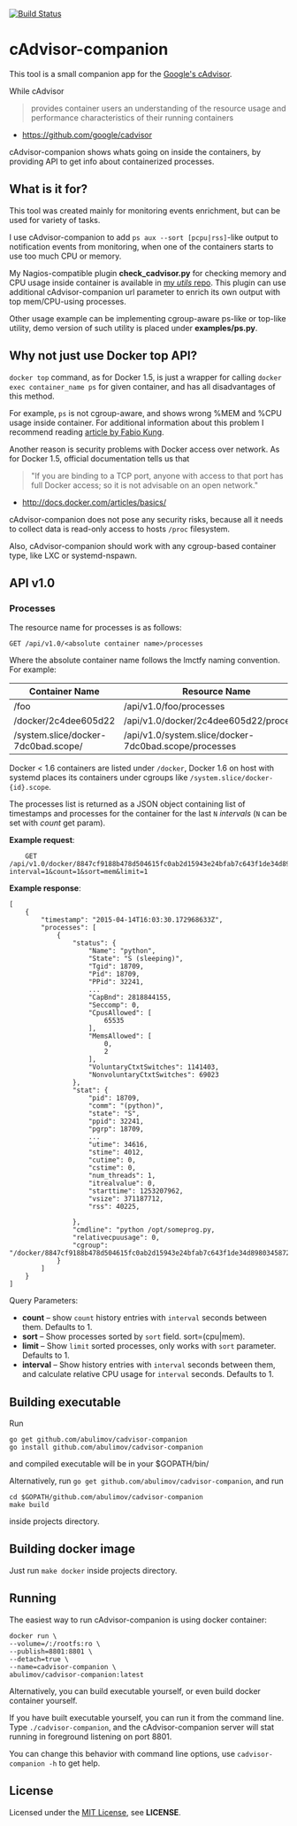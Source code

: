 [![Build Status](https://travis-ci.org/abulimov/cadvisor-companion.svg?branch=master)](https://travis-ci.org/abulimov/cadvisor-companion)

# cAdvisor-companion

This tool is a small companion app for the
[Google's cAdvisor](https://github.com/google/cadvisor).

While cAdvisor
> provides container users an understanding
of the resource usage and performance characteristics of
their running containers
 - https://github.com/google/cadvisor

cAdvisor-companion shows whats going on inside the containers, by providing
API to get info about containerized processes.


## What is it for?

This tool was created mainly for monitoring events enrichment,
but can be used for variety of tasks.

I use cAdvisor-companion to add `ps aux --sort [pcpu|rss]`-like output
to notification events from monitoring, when one of the containers starts to
use too much CPU or memory.

My Nagios-compatible plugin **check_cadvisor.py** for checking
memory and CPU usage inside container is available in
[my *utils* repo](https://github.com/abulimov/utils/blob/master/nagios/check_cadvisor.py).
This plugin can use additional cAdvisor-companion url parameter to enrich
its own output with top mem/CPU-using processes.

Other usage example can be implementing cgroup-aware ps-like or top-like utility,
demo version of such utility is placed under **examples/ps.py**.


## Why not just use Docker top API?

`docker top` command, as for Docker 1.5, is just a wrapper for calling
`docker exec container_name ps` for given  container, and has all
disadvantages of this method.

For example, `ps` is not cgroup-aware, and shows wrong %MEM and %CPU
usage inside container. For additional information about this problem I recommend reading
[article by Fabio Kung](http://fabiokung.com/2014/03/13/memory-inside-linux-containers/).

Another reason is security problems with Docker access over network.
As for Docker 1.5, official documentation tells us that
>"If you are binding to a TCP port, anyone with access to that port has full Docker access; so it is not advisable on an open network."
- http://docs.docker.com/articles/basics/

cAdvisor-companion does not pose any security risks, because
all it needs to collect data is read-only access to hosts `/proc` filesystem.

Also, cAdvisor-companion should work with any cgroup-based container type,
like LXC or systemd-nspawn.



## API v1.0

### Processes

The resource name for processes is as follows:

`GET /api/v1.0/<absolute container name>/processes`

Where the absolute container name follows the lmctfy naming convention. For example:

| Container Name       | Resource Name                             |
|----------------------|-------------------------------------------|
| /foo                 | /api/v1.0/foo/processes                  |
| /docker/2c4dee605d22 | /api/v1.0/docker/2c4dee605d22/processes  |
| /system.slice/docker-7dc0bad.scope/ | /api/v1.0/system.slice/docker-7dc0bad.scope/processes  |

Docker < 1.6 containers are listed under `/docker`, Docker 1.6 on host
with systemd places its containers under cgroups like
`/system.slice/docker-{id}.scope`.

The processes list is returned as a JSON object containing list of timestamps and processes for the container for the last `N` *intervals* (`N` can be set with *count* get param).

**Example request**:

        GET /api/v1.0/docker/8847cf9188b478d504615fc0ab2d15943e24bfab7c643f1de34d898034587200/processes?interval=1&count=1&sort=mem&limit=1

**Example response**:

```
[
    {
        "timestamp": "2015-04-14T16:03:30.172968633Z",
        "processes": [
            {
                "status": {
                    "Name": "python",
                    "State": "S (sleeping)",
                    "Tgid": 18709,
                    "Pid": 18709,
                    "PPid": 32241,
                    ...
                    "CapBnd": 2818844155,
                    "Seccomp": 0,
                    "CpusAllowed": [
                        65535
                    ],
                    "MemsAllowed": [
                        0,
                        2
                    ],
                    "VoluntaryCtxtSwitches": 1141403,
                    "NonvoluntaryCtxtSwitches": 69023
                },
                "stat": {
                    "pid": 18709,
                    "comm": "(python)",
                    "state": "S",
                    "ppid": 32241,
                    "pgrp": 18709,
                    ...
                    "utime": 34616,
                    "stime": 4012,
                    "cutime": 0,
                    "cstime": 0,
                    "num_threads": 1,
                    "itrealvalue": 0,
                    "starttime": 1253207962,
                    "vsize": 371187712,
                    "rss": 40225,

                },
                "cmdline": "python /opt/someprog.py,
                "relativecpuusage": 0,
                "cgroup": "/docker/8847cf9188b478d504615fc0ab2d15943e24bfab7c643f1de34d898034587200"
            }
        ]
    }
]
```

Query Parameters:

-   **count** – show `count` history entries with `interval` seconds between them. Defaults to 1.
-   **sort** – Show processes sorted by `sort` field. sort=(cpu|mem).
-   **limit** – Show `limit` sorted processes, only works with `sort` parameter. Defaults to 1.
-   **interval** – Show history entries with `interval` seconds between them,
    and calculate relative CPU usage for `interval` seconds. Defaults to 1.

## Building executable

Run

```shell
go get github.com/abulimov/cadvisor-companion
go install github.com/abulimov/cadvisor-companion
```
and compiled executable will be in your $GOPATH/bin/

Alternatively, run `go get github.com/abulimov/cadvisor-companion`,
and run
```
cd $GOPATH/github.com/abulimov/cadvisor-companion
make build
```
inside projects directory.

## Building docker image

Just run `make docker` inside projects directory.

## Running

The easiest way to run cAdvisor-companion is using docker container:

    docker run \
    --volume=/:/rootfs:ro \
    --publish=8801:8801 \
    --detach=true \
    --name=cadvisor-companion \
    abulimov/cadvisor-companion:latest

Alternatively, you can build executable yourself, or even build
docker container yourself.

If you have built executable yourself, you can run it from the command line.
Type `./cadvisor-companion`, and the cAdvisor-companion server will stat running
in foreground listening on port 8801.

You can change this behavior with command line options, use
`cadvisor-companion -h` to get help.


## License

Licensed under the [MIT License](http://opensource.org/licenses/MIT),
see **LICENSE**.
